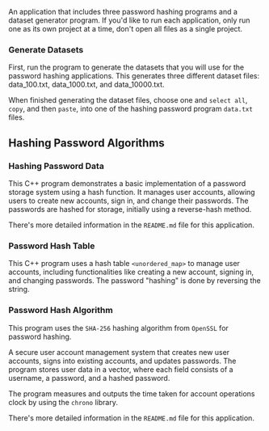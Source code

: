 An application that includes three password hashing programs and a dataset generator program. If you'd like to run each application, only run one as its own project at a time, don't open all files as a single project.

### Generate Datasets
First, run the program to generate the datasets that you will use for the password hashing applications. This generates three different dataset files: data_100.txt, data_1000.txt, and data_10000.txt.

When finished generating the dataset files, choose one and ```select all```, ```copy```, and then ```paste```, into one of the hashing password program ```data.txt``` files.

## Hashing Password Algorithms

### Hashing Password Data
This C++ program demonstrates a basic implementation of a password storage system using a hash function. It manages user accounts, allowing users to create new accounts, sign in, and change their passwords. The passwords are hashed for storage, initially using a reverse-hash method.

There's more detailed information in the ```README.md``` file for this application.

### Password Hash Table
This C++ program uses a hash table ```<unordered_map>``` to manage user accounts, including functionalities like creating a new account, signing in, and changing passwords. The password "hashing" is done by reversing the string.

### Password Hash Algorithm
This program uses the ```SHA-256``` hashing algorithm from ```OpenSSL``` for password hashing.

A secure user account management system that creates new user accounts, signs into existing accounts, and updates passwords. The program stores user data in a vector, where each field consists of a username, a password, and a hashed password.

The program measures and outputs the time taken for account operations clock by using the ```chrono``` library.

There's more detailed information in the ```README.md``` file for this application.
